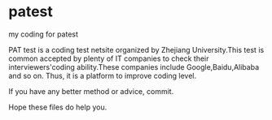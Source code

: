 # patest
my coding for patest

PAT test is a coding test netsite organized by Zhejiang University.This test is common accepted by plenty of IT companies to check their interviewers'coding ability.These companies include Google,Baidu,Alibaba and so on.
Thus, it is a platform to improve coding level.

If you have any better method or advice, commit.

Hope these files do help you.
